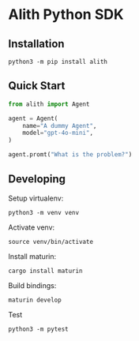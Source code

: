 # Alith Python SDK

## Installation

```shell
python3 -m pip install alith
```

## Quick Start

```python
from alith import Agent

agent = Agent(
    name="A dummy Agent",
    model="gpt-4o-mini",
)

agent.promt("What is the problem?")
```

## Developing

Setup virtualenv:

```shell
python3 -m venv venv
```

Activate venv:

```shell
source venv/bin/activate
```

Install maturin:

```shell
cargo install maturin
```

Build bindings:

```shell
maturin develop
```

Test

```shell
python3 -m pytest
```
